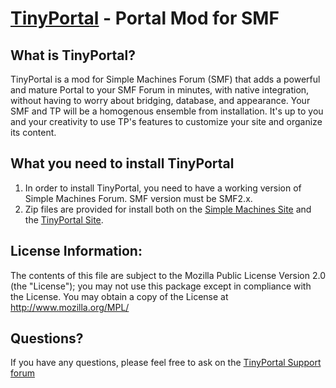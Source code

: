 [TinyPortal](http://www.tinyportal.net/) - Portal Mod for SMF
==================================================

What is TinyPortal?
--------------------------------------
TinyPortal is a mod for Simple Machines Forum (SMF) that adds a powerful and mature Portal to 
your SMF Forum in minutes, with native integration, without having to worry about bridging, 
database, and appearance. Your SMF and TP will be a homogenous ensemble from installation. 
It's up to you and your creativity to use TP's features to customize your site and organize 
its content.


What you need to install TinyPortal
--------------------------------------

1. In order to install TinyPortal, you need to have a working version of Simple Machines Forum. 
SMF version must be SMF2.x.
2. Zip files are provided for install both on the 
[Simple Machines Site](http://custom.simplemachines.org/mods/index.php?mod=97) and the 
[TinyPortal Site](http://www.tinyportal.net/index.php?action=tpmod;dl=cat61).


License Information:
--------------------------------------

The contents of this file are subject to the Mozilla Public License Version 2.0 (the "License"); 
you may not use this package except in compliance with the License. You may obtain a copy of the License at
http://www.mozilla.org/MPL/


Questions?
----------

If you have any questions, please feel free to ask on the
[TinyPortal Support forum](http://www.tinyportal.net)